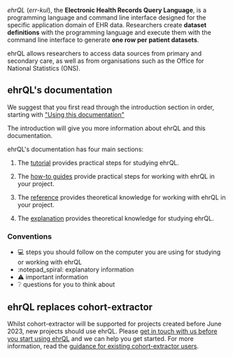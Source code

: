 *ehrQL* (*err-kul*), the **Electronic Health Records Query Language**,
is a programming language and command line interface designed for the specific application domain of EHR data.
Researchers create **dataset definitions** with the programming language
and execute them with the command line interface to generate **one row per patient datasets**.

ehrQL allows researchers to access data sources from primary and secondary care,
as well as from organisations such as the Office for National Statistics (ONS).

## ehrQL's documentation

We suggest that you first read through the introduction section in order,
starting with ["Using this documentation"](introduction/using-this-documentation.md)

The introduction will give you more information about ehrQL
and this documentation.

ehrQL's documentation has four main sections:

1. The [tutorial](tutorial/index.md) provides practical steps for studying ehrQL.

1. The [how-to guides](how-to/index.md) provide practical steps for working with ehrQL in your project.

1. The [reference](reference/index.md) provides theoretical knowledge for working with ehrQL in your project.

1. The [explanation](explanation/index.md) provides theoretical knowledge for studying ehrQL.

### Conventions

* :computer: steps you should follow on the computer you are using for studying or working with ehrQL
* :notepad_spiral: explanatory information
* :warning: important information
* :grey_question: questions for you to think about

## ehrQL replaces cohort-extractor

Whilst cohort-extractor will be supported for projects created before June 2023,
new projects should use ehrQL.
Please [get in touch with us before you start using ehrQL](introduction/getting-help.md)
and we can help you get started.
For more information,
read the [guidance for existing cohort-extractor users](introduction/guidance-for-existing-cohort-extractor-users.md).
